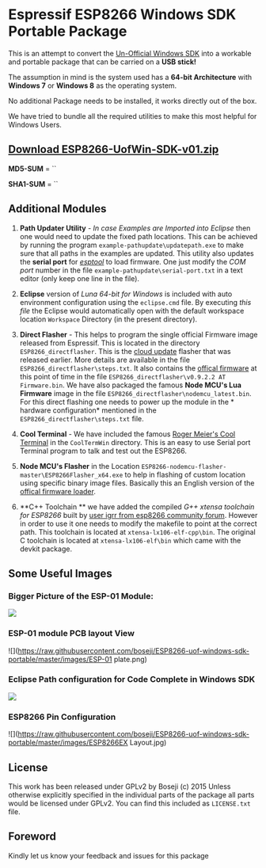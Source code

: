 # Espressif ESP8266 Windows SDK Portable Package

This is an attempt to convert the [Un-Official Windows SDK](http://www.esp8266.com/viewtopic.php?f=9&t=820)
into a workable and portable package that can be carried on a **USB stick!**

The assumption in mind is the system used has a **64-bit Architecture** with 
**Windows 7** or **Windows 8** as the operating system.

No additional Package needs to be installed, it works directly out of the box.

We have tried to bundle all the required utilities to make this most helpful for Windows Users.

## [Download ESP8266-UofWin-SDK-v01.zip]()

**MD5-SUM** = ``

**SHA1-SUM** = ``


## Additional Modules

1.  **Path Updater Utility** - *In case Examples are Imported into Eclipse* then one would need to 
    update the fixed path locations. This can be achieved by running the program
    `example-pathupdate\updatepath.exe` to make sure that all paths
    in the examples are updated. This utility also updates the **serial port** for 
    [*esptool*](https://github.com/themadinventor/esptool/) to load
    firmware. One just modify the *COM port* number in the file 
    `example-pathupdate\serial-port.txt` in a text editor 
    (only keep one line in the file).

2.  **Eclipse** version of *Luna 64-bit for Windows* is included with auto environment configuration
    using the `eclipse.cmd` file. By executing *this file* the Eclipse would automatically open 
    with the default workspace location `Workspace` Directory (in the present directory).

3.  **Direct Flasher** - This helps to program the single official Firmware image released from
    Espressif. This is located in the directory `ESP8266_directflasher`. This is the 
    [cloud update](https://docs.google.com/file/d/0B3dUKfqzZnlwVGc1YnFyUjgxelE/edit?pli=1)
    flasher that was released earlier. More details are available in the file 
    `ESP8266_directflasher\steps.txt`. It also contains the 
    [offical firmware](https://docs.google.com/file/d/0B3dUKfqzZnlwdUJUc2hkZDUyVjA/edit?pli=1)
    at this point of time in the file `ESP8266_directflasher\v0.9.2.2 AT Firmware.bin`.
    We have also packaged the famous **Node MCU's Lua Firmware** image in the file
    `ESP8266_directflasher\nodemcu_latest.bin`. For this direct flashing one 
    needs to power up the module in the * hardware configuration* mentioned in the
    `ESP8266_directflasher\steps.txt` file.

4.  **Cool Terminal** - We have included the famous [Roger Meier's Cool Terminal](http://freeware.the-meiers.org)
    in the `CoolTermWin` directory. This is an easy to use Serial port Terminal program to talk 
    and test out the ESP8266.

5.  **Node MCU's Flasher** in the Location 
    `ESP8266-nodemcu-flasher-master\ESP8266Flasher_x64.exe`
    to help in flashing of custom location using specific binary image files.
    Basically this an English version of the 
    [offical firmware loader](https://docs.google.com/file/d/0B3dUKfqzZnlwalVnM3lpMEdKRkk/edit?pli=1).

6.  **C++ Toolchain ** we have added the compiled *G++ xtensa toolchain for ESP8266* built by 
    [user igrr from esp8266 community forum](http://www.esp8266.com/viewtopic.php?f=9&t=820&start=80#p7349).
    However in order to use it one needs to modify the makefile to point at the correct path.
    This toolchain is located at `xtensa-lx106-elf-cpp\bin`. The original C toolchain
    is located at `xtensa-lx106-elf\bin` which came with the devkit package.


## Some Useful Images

### Bigger Picture of the ESP-01 Module:

![](https://raw.githubusercontent.com/boseji/ESP8266-uof-windows-sdk-portable/master/images/ESP8266-ESP01-boardpicture.jpg)


### ESP-01 module PCB layout View

![](https://raw.githubusercontent.com/boseji/ESP8266-uof-windows-sdk-portable/master/images/ESP-01 plate.png)


### Eclipse Path configuration for Code Complete in Windows SDK
![](https://raw.githubusercontent.com/boseji/ESP8266-uof-windows-sdk-portable/master/images/ESP8266-Windows-SDK-Codecompletion.png)


### ESP8266 Pin Configuration

![](https://raw.githubusercontent.com/boseji/ESP8266-uof-windows-sdk-portable/master/images/ESP8266EX Layout.jpg)


## License

This work has been released under GPLv2 by Boseji (c) 2015 
Unless otherwise explicitly specified in the individual parts of the package
all parts would be licensed under GPLv2. 
You can find this included as `LICENSE.txt` file.


## Foreword

Kindly let us know your feedback and issues for this package 

